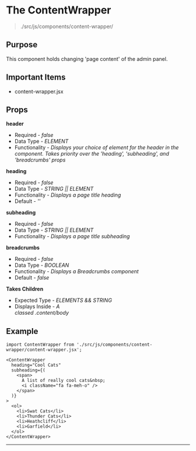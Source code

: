 # The ContentWrapper
> ./src/js/components/content-wrapper/

## Purpose
This component holds changing 'page content' of the admin panel.

## Important Items

- content-wrapper.jsx


## Props
__header__

* Required - _false_
* Data Type - _ELEMENT_
* Functionality - _Displays your choice of element for the header in the component. Takes priority over the 'heading', 'subheading', and 'breadcrumbs' props_

__heading__

* Required - _false_
* Data Type - _STRING || ELEMENT_
* Functionality - _Displays a page title heading_
* Default - _''_

__subheading__

* Required - _false_
* Data Type - _STRING || ELEMENT_
* Functionality - _Displays a page title subheading_

__breadcrumbs__

* Required - _false_
* Data Type - _BOOLEAN_
* Functionality - _Displays a Breadcrumbs component_
* Default - _false_

__Takes Children__

* Expected Type - _ELEMENTS && STRING_
* Displays Inside - _A <section> classed .content/body_


## Example
```
import ContentWrapper from './src/js/components/content-wrapper/content-wrapper.jsx';

<ContentWrapper
  heading="Cool Cats"
  subheading={(
    <span>
      A list of really cool cats&nbsp;
      <i className="fa fa-meh-o" />
    </span>
  )}
>
  <ol>
    <li>Swat Cats</li>
    <li>Thunder Cats</li>
    <li>Heathcliff</li>
    <li>Garfield</li>
  </ol>
</ContentWrapper>
```

---

